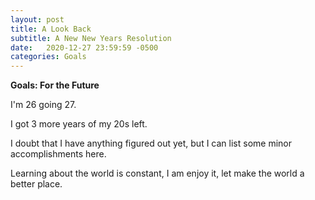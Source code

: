 ```yaml
---
layout: post
title: A Look Back
subtitle: A New New Years Resolution
date:   2020-12-27 23:59:59 -0500
categories: Goals
---
```

**Goals: For the Future**

I'm 26 going 27.

I got 3 more years of my 20s left.

I doubt that I have anything figured out yet, but I can list some minor accomplishments here.

Learning about the world is constant, I am enjoy it, let make the world a better place.
